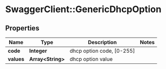 # SwaggerClient::GenericDhcpOption

## Properties
Name | Type | Description | Notes
------------ | ------------- | ------------- | -------------
**code** | **Integer** | dhcp option code, [0-255] | 
**values** | **Array&lt;String&gt;** | dhcp option value | 


